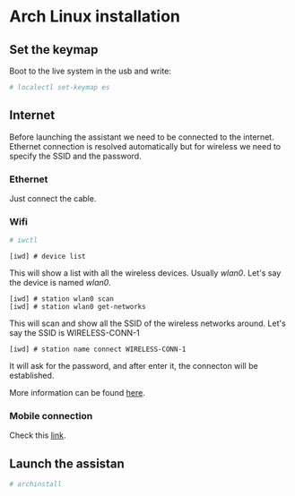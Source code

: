 # Arch Linux installation


## Set the keymap

Boot to the live system in the usb and write:

```bash
# localectl set-keymap es
```


## Internet

Before launching the assistant we need to be connected to the internet. Ethernet connection is resolved automatically but for wireless we need to specify the SSID and the password.

### Ethernet

Just connect the cable.

### Wifi

```bash
# iwctl
```

```iwctl
[iwd] # device list
```
This will show a list with all the wireless devices. Usually *wlan0*. Let's say the device is named *wlan0*.

```iwctl
[iwd] # station wlan0 scan
[iwd] # station wlan0 get-networks
```
This will scan and show all the SSID of the wireless networks around. Let's say the SSID is WIRELESS-CONN-1

```iwctl
[iwd] # station name connect WIRELESS-CONN-1
```
It will ask for the password, and after enter it, the connecton will be established.

More information can be found <a href="https://wiki.archlinux.org/title/Iwd#iwctl">here</a>.

### Mobile connection

Check this <a href="https://wiki.archlinux.org/title/Mobile_broadband_modem#ModemManager">link</a>.


## Launch the assistan

```bash
# archinstall
```
